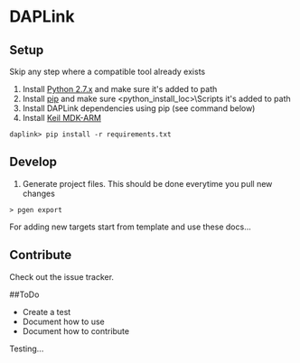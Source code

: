 # DAPLink

## Setup
Skip any step where a compatible tool already exists

1. Install [Python 2.7.x](https://www.python.org/downloads/) and make sure it's added to path
2. Install [pip](https://pip.pypa.io/en/latest/installing.html) and make sure <python_install_loc>\Scripts it's added to path
3. Install DAPLink dependencies using pip (see command below)
4. Install [Keil MDK-ARM](https://www.keil.com/download/product/)

```
daplink> pip install -r requirements.txt
```

## Develop
1. Generate project files. This should be done everytime you pull new changes
```
> pgen export
```
For adding new targets start from template and use these docs...

## Contribute
Check out the issue tracker.

##ToDo
- Create a test
- Document how to use
- Document how to contribute

Testing...
